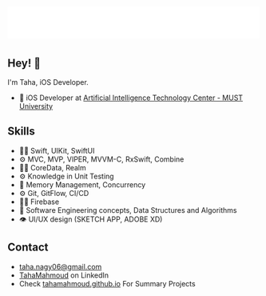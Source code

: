 
<h1 align="center">
  <img src="https://raw.githubusercontent.com/TahaMahmoud/TahaMahmoud/5bce03788481e71382e4174c46266ccaee3dd184/name.svg" alt="Taha Mahmoud" />
</h1>

## Hey! 👋
I'm Taha, iOS Developer.

- 🧭 iOS Developer at [Artificial Intelligence Technology Center - MUST University](https://www.must.edu.eg)

## Skills
-	👨‍💻 Swift, UIKit, SwiftUI
-	⚙️ MVC, MVP, VIPER, MVVM-C, RxSwift, Combine
-	👨‍💻 CoreData, Realm 
-	⚙️ Knowledge in Unit Testing
-	💽 Memory Management, Concurrency 
-	⚙️ Git, GitFlow, CI/CD
-	👨‍💻 Firebase
-	💽 Software Engineering concepts, Data Structures and Algorithms
-	👁️ UI/UX design (SKETCH APP, ADOBE XD)


## Contact
- [taha.nagy06@gmail.com](mailto:taha.nagy06@gmail.com)
- [TahaMahmoud](https://www.linkedin.com/in/engtahamahmoud/) on LinkedIn
- Check [tahamahmoud.github.io](https://tahamahmoud.github.io) For Summary Projects
